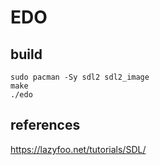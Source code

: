 # EDO

## build

```
sudo pacman -Sy sdl2 sdl2_image
make
./edo
```

## references
https://lazyfoo.net/tutorials/SDL/

